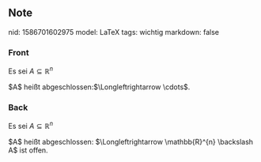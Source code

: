 ## Note
nid: 1586701602975
model: LaTeX
tags: wichtig
markdown: false

### Front
Es sei $A \subseteq \mathbb{R}^{n}$
<div>
$A$ heißt abgeschlossen:$\Longleftrightarrow \cdots$.
</div>

### Back
Es sei $A \subseteq \mathbb{R}^{n}$
<div>
  $A$ heißt abgeschlossen: $\Longleftrightarrow \mathbb{R}^{n}
  \backslash A$ ist offen.
</div>
